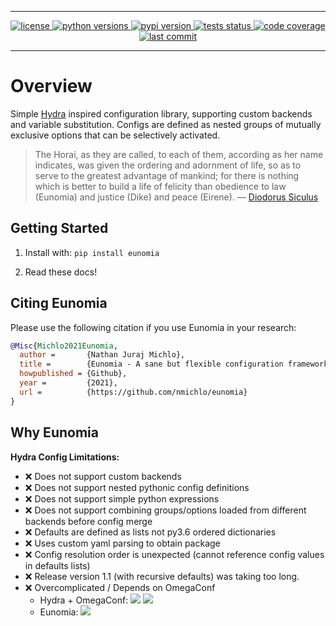 
----------------------

<p align="center">
    <a href="https://choosealicense.com/licenses/mit/">
        <img alt="license" src="https://img.shields.io/github/license/nmichlo/eunomia?style=flat-square&color=lightgrey"/>
    </a>
    <a href="https://pypi.org/project/eunomia">
        <img alt="python versions" src="https://img.shields.io/pypi/pyversions/eunomia?style=flat-square"/>
    </a>
    <a href="https://pypi.org/project/eunomia">
        <img alt="pypi version" src="https://img.shields.io/pypi/v/eunomia?style=flat-square&color=blue"/>
    </a>
    <a href="https://github.com/nmichlo/eunomia/actions?query=workflow%3Atest">
        <img alt="tests status" src="https://img.shields.io/github/workflow/status/nmichlo/eunomia/test?label=tests&style=flat-square"/>
    </a>
    <a href="https://codecov.io/gh/nmichlo/eunomia/">
        <img alt="code coverage" src="https://img.shields.io/codecov/c/gh/nmichlo/eunomia?token=86IZK3J038&style=flat-square"/>
    </a>
    <a href="https://github.com/nmichlo/eunomia">
        <img alt="last commit" src="https://img.shields.io/github/last-commit/nmichlo/eunomia?style=flat-square&color=lightgrey"/>
    </a>
</p>

----------------------

# Overview

Simple [Hydra](https://github.com/facebookresearch/hydra) inspired configuration
library, supporting custom backends and variable substitution. Configs are defined as nested groups of mutually exclusive options
that can be selectively activated.

> The Horai, as they are called, to each of them, according as her name
> indicates, was given the ordering and adornment of life, so as to serve to
> the greatest advantage of mankind; for there is nothing which is better to
> build a life of felicity than obedience to law (Eunomia) and justice (Dike)
> and peace (Eirene).
> &mdash;&nbsp;[Diodorus&nbsp;Siculus](https://mythology.wikia.org/wiki/Eunomia)

## Getting Started

1. Install with: `pip install eunomia`

2. Read these docs!

## Citing Eunomia

Please use the following citation if you use Eunomia in your research:

```bibtex
@Misc{Michlo2021Eunomia,
  author =       {Nathan Juraj Michlo},
  title =        {Eunomia - A sane but flexible configuration framework},
  howpublished = {Github},
  year =         {2021},
  url =          {https://github.com/nmichlo/eunomia}
}
```

## Why Eunomia

**Hydra Config Limitations:**

- ❌ Does not support custom backends
- ❌ Does not support nested pythonic config definitions
- ❌ Does not support simple python expressions
- ❌ Does not support combining groups/options loaded from different backends before config merge
- ❌ Defaults are defined as lists not py3.6 ordered dictionaries
- ❌ Uses custom yaml parsing to obtain package
- ❌ Config resolution order is unexpected (cannot reference config values in defaults lists)
- ❌ Release version 1.1 (with recursive defaults) was taking too long.
- ❌ Overcomplicated / Depends on OmegaConf
    - Hydra + OmegaConf: ![](https://img.shields.io/tokei/lines/github/facebookresearch/hydra?style=flat-square&color=red)  ![](https://img.shields.io/tokei/lines/github/omry/omegaconf?style=flat-square&color=orange)
    - Eunomia: ![](https://img.shields.io/tokei/lines/github/nmichlo/eunomia?style=flat-square&color=brightgreen)
